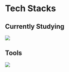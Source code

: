 # Tech Stacks
## Currently Studying
<img src="https://img.shields.io/badge/Swift-F05138?style=flat-square&logo=swift&logoColor=white"/>

## Tools
<img src="https://img.shields.io/badge/VisualStudioCode-007ACC?style=flat-square&logo=vscode&logoColor=white"/>
